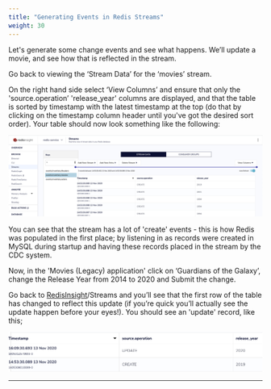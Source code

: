 ```yaml
---
title: "Generating Events in Redis Streams"
weight: 30
---
```

Let's generate some change events and see what happens. We’ll update a movie, and see how that is reflected in the stream.

Go back to viewing the ‘Stream Data’ for the ‘movies’ stream.

On the right hand side select ‘View Columns’ and ensure that only the 'source.operation’ 'release_year' columns are displayed, and that the table is sorted by timestamp with the latest timestamp at the top (do that by clicking on the timestamp column header until you've got the desired sort order). Your table should now look something like the following:

![movies-stream]

You can see that the stream has a lot of 'create' events - this is how Redis was populated in the first place; by listening in as records were created in MySQL during startup and having these records placed in the stream by the CDC system.

Now, in the 'Movies (Legacy) application' click on ‘Guardians of the Galaxy’, change the Release Year from 2014 to 2020 and Submit the change. 

Go back to [RedisInsight]/Streams and you’ll see that the first row of the table has changed to reflect this update (if you’re quick you’ll actually see the update happen before your eyes!). You should see an 'update' record, like this;

![movies-updated]


----------
[movies-stream]: movies-stream.png
[Redisinsight]: https://localhost:8001
[movies-updated]: movies-updated.png

